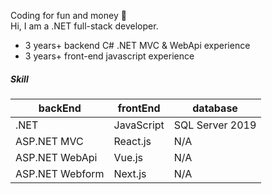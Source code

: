 Coding for fun and money 🚀     
Hi, I am a .NET full-stack developer.  

* 3 years+ backend C# .NET MVC & WebApi experience
* 3 years+ front-end javascript experience

##### Skill
| backEnd | frontEnd | database |
|---|---|---|
| .NET | JavaScript | SQL Server 2019 
| ASP.NET MVC | React.js | N/A
| ASP.NET WebApi | Vue.js | N/A
| ASP.NET Webform | Next.js | N/A
<!--
**s780609/s780609** is a ✨ _special_ ✨ repository because its `README.md` (this file) appears on your GitHub profile.

Here are some ideas to get you started:

- 🔭 I’m currently working on ...
- 🌱 I’m currently learning ...
- 👯 I’m looking to collaborate on ...
- 🤔 I’m looking for help with ...
- 💬 Ask me about ...
- 📫 How to reach me: ...
- 😄 Pronouns: ...
- ⚡ Fun fact: ...
-->
